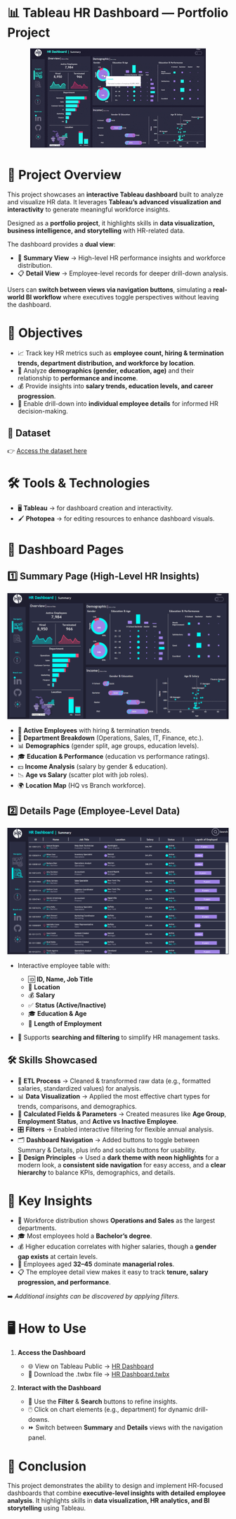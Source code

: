 # 📊 **Tableau HR Dashboard — Portfolio Project**

<p align="center">
  <img src="resources/Dashboard Demo.gif" alt="HR Dashboard Demo" />
</p>

# 📌 **Project Overview**

This project showcases an **interactive Tableau dashboard** built to analyze and visualize HR data. It leverages **Tableau’s advanced visualization and interactivity** to generate meaningful workforce insights.  

Designed as a **portfolio project**, it highlights skills in **data visualization, business intelligence, and storytelling** with HR-related data.  

The dashboard provides a **dual view**:
- 🔎 **Summary View** → High-level HR performance insights and workforce distribution.  
- 📋 **Detail View** → Employee-level records for deeper drill-down analysis.  

Users can **switch between views via navigation buttons**, simulating a **real-world BI workflow** where executives toggle perspectives without leaving the dashboard.  

# 🎯 **Objectives**
- 📈 Track key HR metrics such as **employee count, hiring & termination trends, department distribution, and workforce by location**.  
- 👥 Analyze **demographics (gender, education, age)** and their relationship to **performance and income**.  
- 💰 Provide insights into **salary trends, education levels, and career progression**.  
- 🔎 Enable drill-down into **individual employee details** for informed HR decision-making.  

## 📂 **Dataset**

👉 [Access the dataset here](dataset.csv)

# 🛠️ **Tools & Technologies**
- 🖥️ **Tableau** → for dashboard creation and interactivity.  
- 🖌️ **Photopea** → for editing resources to enhance dashboard visuals.  

# 📑 **Dashboard Pages**

## 1️⃣ **Summary Page (High-Level HR Insights)**

![alt text](<resources/Summary Dashboard.png>)

- 👤 **Active Employees** with hiring & termination trends.  
- 🏢 **Department Breakdown** (Operations, Sales, IT, Finance, etc.).  
- 📊 **Demographics** (gender split, age groups, education levels).  
- 🎓 **Education & Performance** (education vs performance ratings).  
- 💵 **Income Analysis** (salary by gender & education).  
- 📉 **Age vs Salary** (scatter plot with job roles).  
- 🌍 **Location Map** (HQ vs Branch workforce).  

## 2️⃣ **Details Page (Employee-Level Data)**

![alt text](<resources/Details Dashboard.png>)

- Interactive employee table with:  
  - 🆔 **ID, Name, Job Title**  
  - 📍 **Location**  
  - 💰 **Salary**  
  - ✅ **Status (Active/Inactive)**  
  - 🎓 **Education & Age**  
  - 📆 **Length of Employment**  

- 🔎 Supports **searching and filtering** to simplify HR management tasks.  

## 🛠️ **Skills Showcased**

- 🔄 **ETL Process** → Cleaned & transformed raw data (e.g., formatted salaries, standardized values) for analysis.  
- 📊 **Data Visualization** → Applied the most effective chart types for trends, comparisons, and demographics.  
- 🧮 **Calculated Fields & Parameters** → Created measures like **Age Group**, **Employment Status**, and **Active vs Inactive Employee**.  
- 🎛️ **Filters** → Enabled interactive filtering for flexible annual analysis.  
- 🗂️ **Dashboard Navigation** → Added buttons to toggle between Summary & Details, plus info and socials buttons for usability.  
- 🎨 **Design Principles** → Used a **dark theme with neon highlights** for a modern look, a **consistent side navigation** for easy access, and a **clear hierarchy** to balance KPIs, demographics, and details.  

# 🔑 **Key Insights**
- 🏢 Workforce distribution shows **Operations and Sales** as the largest departments.  
- 🎓 Most employees hold a **Bachelor’s degree**.  
- 💰 Higher education correlates with higher salaries, though a **gender gap exists** at certain levels.  
- 👔 Employees aged **32–45** dominate **managerial roles**.  
- 📋 The employee detail view makes it easy to track **tenure, salary progression, and performance**.  

➡️ *Additional insights can be discovered by applying filters.*  

# 🖥️ **How to Use**  

1. **Access the Dashboard**  
   - 🌐 View on Tableau Public → [HR Dashboard](https://public.tableau.com/views/HRPerformanceDashboard_17590246086830/SummaryDashboard?:language=en-US&:sid=&:redirect=auth&:display_count=n&:origin=viz_share_link)  
   - 💾 Download the .twbx file → [HR Dashboard.twbx](<HR Dashboard.twbx>)  

2. **Interact with the Dashboard**  
   - 🔄 Use the **Filter** & **Search** buttons to refine insights.  
   - 🖱️ Click on chart elements (e.g., department) for dynamic drill-downs.  
   - ⏩ Switch between **Summary** and **Details** views with the navigation panel.  

# 📌 **Conclusion**

This project demonstrates the ability to design and implement HR-focused dashboards that combine **executive-level insights with detailed employee analysis**. It highlights skills in **data visualization, HR analytics, and BI storytelling** using Tableau.  
